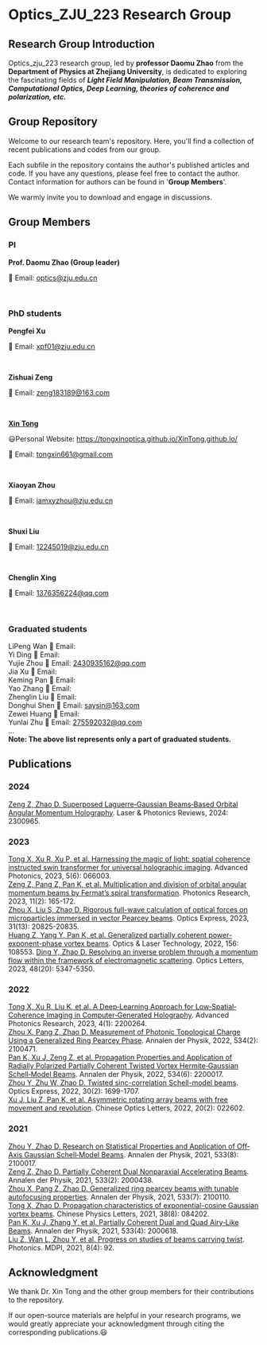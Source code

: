 # **Optics_ZJU_223 Research Group**
## Research Group Introduction

Optics_zju_223 research group, led by **professor Daomu Zhao** from the **Department of Physics at Zhejiang University**, is dedicated to exploring the fascinating fields of ***Light Field Manipulation, Beam Transmission, Computational Optics, Deep Learning, theories of coherence and polarization, etc.***

## Group Repository

Welcome to our research team's repository. Here, you'll find a collection of recent publications and codes from our group. 

Each subfile in the repository contains the author's published articles and code. If you have any questions, please feel free to contact the author. Contact information for authors can be found in '**Group Members**'. 

We warmly invite you to download and engage in discussions.

## Group Members

### PI

**Prof. Daomu Zhao (Group leader)**

&#x1F4E7; Email: optics@zju.edu.cn

<br/>

### PhD students

**Pengfei Xu**

&#x1F4E7; Email: xpf01@zju.edu.cn

<br/>

**Zishuai Zeng**

&#x1F4E7; Email: zeng183189@163.com

<br/>

[**Xin Tong**](https://tongxinoptica.github.io/XinTong.github.io/)

😃Personal Website: https://tongxinoptica.github.io/XinTong.github.io/

&#x1F4E7; Email: tongxin661@gmail.com

<br/>

**Xiaoyan Zhou**

&#x1F4E7; Email: iamxyzhou@zju.edu.cn

<br/>

**Shuxi Liu**

&#x1F4E7; Email: 12245019@zju.edu.cn

<br/>

**Chenglin Xing**

&#x1F4E7; Email: 1376356224@qq.com

<br/>

### Graduated students

LiPeng Wan &#x1F4E7; Email: <br/> 
Yi Ding &#x1F4E7; Email: <br/>
Yujie Zhou &#x1F4E7; Email: 2430935162@qq.com <br/>
Jia Xu &#x1F4E7; Email: <br/>
Keming Pan &#x1F4E7; Email:<br/>
Yao Zhang &#x1F4E7; Email:<br/>
Zhenglin Liu &#x1F4E7; Email: <br/>
Donghui Shen &#x1F4E7; Email: saysin@163.com <br/>
Zewei Huang &#x1F4E7; Email: <br/>
Yunlai Zhu &#x1F4E7; Email: 275592032@qq.com <br/>
... <br/>
**Note: The above list represents only a part of graduated students.**

## Publications

### 2024

[Zeng Z, Zhao D. Superposed Laguerre‐Gaussian Beams‐Based Orbital Angular Momentum Holography](https://doi.org/10.1002/lpor.202300965). Laser & Photonics Reviews, 2024: 2300965.

### 2023

[Tong X, Xu R, Xu P, et al. Harnessing the magic of light: spatial coherence instructed swin transformer for universal holographic imaging](https://doi.org/10.1117/1.AP.5.6.066003). Advanced Photonics, 2023, 5(6): 066003.<br/>
[Zeng Z, Pang Z, Pan K, et al. Multiplication and division of orbital angular momentum beams by Fermat’s spiral transformation](https://opg.optica.org/prj/fulltext.cfm?uri=prj-11-2-165&id=525475). Photonics Research, 2023, 11(2): 165-172.<br/>
[Zhou X, Liu S, Zhao D. Rigorous full-wave calculation of optical forces on microparticles immersed in vector Pearcey beams](https://opg.optica.org/oe/fulltext.cfm?uri=oe-31-13-20825&id=531312). Optics Express, 2023, 31(13): 20825-20835.<br/>
[Huang Z, Yang Y, Pan K, et al. Generalized partially coherent power-exponent-phase vortex beams](https://www.sciencedirect.com/science/article/abs/pii/S0030399222007034). Optics & Laser Technology, 2022, 156: 108553.
[Ding Y, Zhao D. Resolving an inverse problem through a momentum flow within the framework of electromagnetic scattering](https://opg.optica.org/ol/abstract.cfm?uri=ol-48-20-5347). Optics Letters, 2023, 48(20): 5347-5350.<br/>

### 2022

[Tong X, Xu R, Liu K, et al. A Deep‐Learning Approach for Low‐Spatial‐Coherence Imaging in Computer‐Generated Holography](https://doi.org/10.1002/adpr.202200264). Advanced Photonics Research, 2023, 4(1): 2200264.<br/>
[Zhou X, Pang Z, Zhao D. Measurement of Photonic Topological Charge Using a Generalized Ring Pearcey Phase](https://doi.org/10.1002/andp.202100471). Annalen der Physik, 2022, 534(2): 2100471.<br/>
[Pan K, Xu J, Zeng Z, et al. Propagation Properties and Application of Radially Polarized Partially Coherent Twisted Vortex Hermite‐Gaussian Schell‐Model Beams](https://doi.org/10.1002/andp.202200017). Annalen der Physik, 2022, 534(6): 2200017.<br/>
[Zhou Y, Zhu W, Zhao D. Twisted sinc-correlation Schell-model beams](https://opg.optica.org/oe/fulltext.cfm?uri=oe-30-2-1699&id=466701). Optics Express, 2022, 30(2): 1699-1707.<br/>
[Xu J, Liu Z, Pan K, et al. Asymmetric rotating array beams with free movement and revolution](https://opg.optica.org/col/abstract.cfm?uri=col-20-2-022602). Chinese Optics Letters, 2022, 20(2): 022602.<br/>

### 2021

[Zhou Y, Zhao D. Research on Statistical Properties and Application of Off‐Axis Gaussian Schell‐Model Beams](https://doi.org/10.1002/andp.202100017). Annalen der Physik, 2021, 533(8): 2100017.<br/>
[Zeng Z, Zhao D. Partially Coherent Dual Nonparaxial Accelerating Beams](https://doi.org/10.1002/andp.202000438). Annalen der Physik, 2021, 533(2): 2000438.<br/>
[Zhou X, Pang Z, Zhao D. Generalized ring pearcey beams with tunable autofocusing properties](https://doi.org/10.1002/andp.202100110). Annalen der Physik, 2021, 533(7): 2100110.<br/>
[Tong X, Zhao D. Propagation characteristics of exponential-cosine Gaussian vortex beams](https://iopscience.iop.org/article/10.1088/0256-307X/38/8/084202/meta). Chinese Physics Letters, 2021, 38(8): 084202.<br/>
[Pan K, Xu J, Zhang Y, et al. Partially Coherent Dual and Quad Airy‐Like Beams](https://doi.org/10.1002/andp.202000618). Annalen der Physik, 2021, 533(4): 2000618.<br/>
[Liu Z, Wan L, Zhou Y, et al. Progress on studies of beams carrying twist](https://doi.org/10.3390/photonics8040092). Photonics. MDPI, 2021, 8(4): 92.<br/>

## Acknowledgment

We thank Dr. Xin Tong and the other group members for their contributions to the repository.

If our open-source materials are helpful in your research programs, we would greatly appreciate your acknowledgment through citing the corresponding publications.😃






